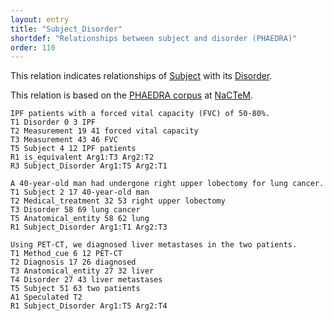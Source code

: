 ```yaml
---
layout: entry
title: "Subject_Disorder"
shortdef: "Relationships between subject and disorder (PHAEDRA)"
order: 110
---
```


This relation indicates relationships of [Subject]() with its [Disorder]().

This relation is based on the <a href="http://www.nactem.ac.uk/">PHAEDRA corpus</a> at <a href="http://www.nactem.ac.uk/">NaCTeM</a>.

~~~ ann
IPF patients with a forced vital capacity (FVC) of 50-80%.
T1 Disorder 0 3 IPF
T2 Measurement 19 41 forced vital capacity
T3 Measurement 43 46 FVC
T5 Subject 4 12 IPF patients 
R1 is_equivalent Arg1:T3 Arg2:T2
R3 Subject_Disorder Arg1:T5 Arg2:T1
~~~

~~~ ann
A 40-year-old man had undergone right upper lobectomy for lung cancer.
T1 Subject 2 17 40-year-old man
T2 Medical_treatment 32 53 right upper lobectomy
T3 Disorder 58 69 lung cancer
T5 Anatomical_entity 58 62 lung
R1 Subject_Disorder Arg1:T1 Arg2:T3
~~~

~~~ ann
Using PET-CT, we diagnosed liver metastases in the two patients.
T1 Method_cue 6 12 PET-CT
T2 Diagnosis 17 26 diagnosed
T3 Anatomical_entity 27 32 liver
T4 Disorder 27 43 liver metastases
T5 Subject 51 63 two patients
A1 Speculated T2
R1 Subject_Disorder Arg1:T5 Arg2:T4
~~~
